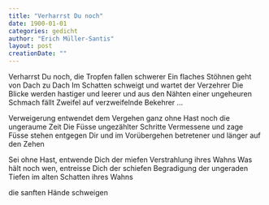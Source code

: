 ```yaml
---
title: "Verharrst Du noch"
date: 1900-01-01
categories: gedicht
author: "Erich Müller-Santis"
layout: post
creationDate: ""
---
```

Verharrst Du noch, die Tropfen fallen schwerer
Ein flaches Stöhnen geht von Dach zu Dach
Im Schatten schweigt und wartet der Verzehrer
Die Blicke werden hastiger und leerer
und aus den Nähten einer ungeheuren Schmach
fällt Zweifel auf verzweifelnde Bekehrer …

Verweigerung entwendet dem Vergehen
ganz ohne Hast noch die ungeraume Zeit
Die Füsse ungezählter Schritte
Vermessene und zage Füsse stehen
entgegen Dir und im Vorübergehen
betretener und länger auf den Zehen

Sei ohne Hast, entwende Dich der miefen
Verstrahlung ihres Wahns
Was hält noch wen, entreisse Dich der schiefen
Begradigung der ungeraden Tiefen
im alten Schatten ihres Wahns

die sanften Hände schweigen
